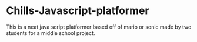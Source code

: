 # Chills-Javascript-platformer
This is a neat java script platformer based off of mario or sonic made by two students for a middle school project.
